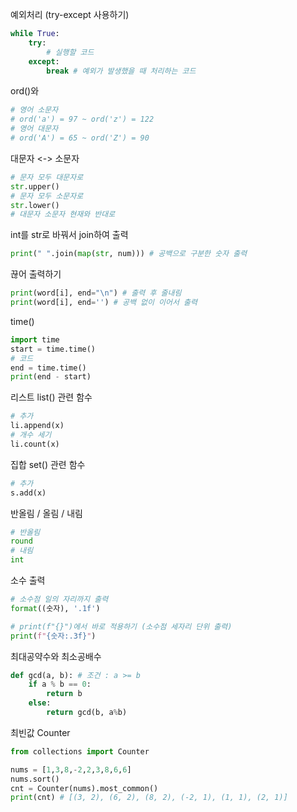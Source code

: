 예외처리 (try-except 사용하기)
```python
while True:
    try:
        # 실행할 코드
    except:
        break # 예외가 발생했을 때 처리하는 코드
```

ord()와
```python
# 영어 소문자
# ord('a') = 97 ~ ord('z') = 122
# 영어 대문자
# ord('A') = 65 ~ ord('Z') = 90
```

대문자 <-> 소문자
```python
# 문자 모두 대문자로
str.upper()
# 문자 모두 소문자로
str.lower()
# 대문자 소문자 현재와 반대로

```

int를 str로 바꿔서 join하여 출력
```python
print(" ".join(map(str, num))) # 공백으로 구분한 숫자 출력
```

끊어 출력하기
```python
print(word[i], end="\n") # 출력 후 줄내림
print(word[i], end='') # 공백 없이 이어서 출력
```

time()
```python
import time
start = time.time()
# 코드
end = time.time()
print(end - start)
```

리스트 list() 관련 함수
```python
# 추가
li.append(x)
# 개수 세기
li.count(x)
```

집합 set() 관련 함수
```python
# 추가
s.add(x)
```

반올림 / 올림 / 내림
```python
# 반올림
round
# 내림
int
```

소수 출력
```python
# 소수점 일의 자리까지 출력
format((숫자), '.1f')

# print(f"{}")에서 바로 적용하기 (소수점 세자리 단위 출력)
print(f"{숫자:.3f}")
```

최대공약수와 최소공배수
```python
def gcd(a, b): # 조건 : a >= b
    if a % b == 0:
        return b
    else:
        return gcd(b, a%b)
```

최빈값 Counter
```python
from collections import Counter

nums = [1,3,8,-2,2,3,8,6,6]
nums.sort()
cnt = Counter(nums).most_common()
print(cnt) # [(3, 2), (6, 2), (8, 2), (-2, 1), (1, 1), (2, 1)]
```